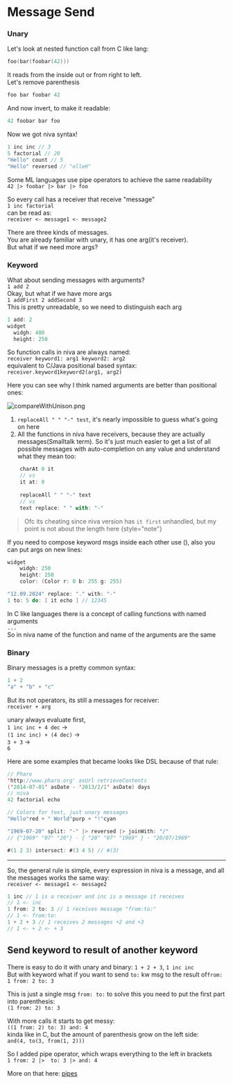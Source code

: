 # Message Send


### Unary


Let's look at nested function call from C like lang:
```C
foo(bar(foobar(42)))
```

It reads from the inside out or from right to left.  
Let's remove parenthesis
```C
foo bar foobar 42 
```
And now invert, to make it readable:
```Scala
42 foobar bar foo
```



Now we got niva syntax!
```Scala
1 inc inc // 3
5 factorial // 20
"Hello" count // 5
"Hello" reversed // "olleH"
```

Some ML languages use pipe operators to achieve the same readability  
`42 |> foobar |> bar |> foo`


So every call has a receiver that receive "message"  
`1 inc factorial`  
can be read as:  
`receiver <- message1 <- message2`

There are three kinds of messages.  
You are already familiar with unary, it has one arg(it's receiver).  
But what if we need more args?

### Keyword


What about sending messages with arguments?   
`1 add 2`  
Okay, but what if we have more args  
`1 addFirst 2 addSecond 3`  
This is pretty unreadable, so we need to distinguish each arg  
```Scala
1 add: 2
widget 
  widgh: 400
  height: 250
```

So function calls in niva are always named:  
`receiver keyword1: arg1 keyword2: arg2`  
equivalent to C/Java positional based syntax:  
`receiver.keyword1keyword2(arg1, arg2)`  

Here you can see why I think named arguments are better than positional ones:

![compareWithUnison.png](compareWithUnison.png)  

1) `replaceAll " " "-" test`, it's nearly impossible to guess what's going on here
2) All the functions in niva have receivers, because they are actually messages(Smalltalk term). 
So it's just much easier to get a list of all possible messages with auto-completion on any value and understand what they mean too:  
```Scala
    charAt 0 it 
    // vs
    it at: 0
    
    replaceAll " " "-" text
    // vs
    text replace: " " with: "-"
```
> Ofc its cheating since niva version has `it first` unhandled, but my point is not about the length here
{style="note"}



If you need to compose keyword msgs inside each other use (), also you can put args on new lines:   
```Scala
widget 
    widgh: 250 
    height: 250
    color: (Color r: 0 b: 255 g: 255)
```

```C
"12.09.2024" replace: "." with: "-"
1 to: 5 do: [ it echo ] // 12345
```


In C like languages there is a concept of calling functions with named arguments  
`...`  
So in niva name of the function and name of the arguments are the same



### Binary
Binary messages is a pretty common syntax:
```Scala
1 + 2
"a" + "b" + "c"
```
But its not operators, its still a messages for receiver:  
`receiver + arg`

unary always evaluate first,  
`1 inc inc + 4 dec` ->    
`(1 inc inc) + (4 dec)` ->    
`3 + 3` ->  
`6`

Here are some examples that became looks like DSL because of that rule:
```Scala
// Pharo
'http://www.pharo.org' asUrl retrieveContents
('2014-07-01' asDate - '2013/2/1' asDate) days
// niva
42 factorial echo

// Colors for text, just unary messages
"Hello"red + " World"purp + "!"cyan 

"1969-07-20" split: "-" |> reversed |> joinWith: "/"
// {"1969" "07" "20"} - { "20" "07" "1969" } - "20/07/1969"

#(1 2 3) intersect: #(3 4 5) // #(3)
```

----

So, the general rule is simple, every expression in niva is a message, and all the messages works the same way:  
`receiver <- message1 <- message2`  

```Scala
1 inc // 1 is a receiver and inc is a message it receives
// 1 <- inc
1 from: 2 to: 3 // 1 receives message "from:to:"
// 1 <- from:to:
1 + 2 + 3 // 1 receives 2 messages +2 and +3
// 1 <- + 2 <- + 3
```

## Send keyword to result of another keyword  
There is easy to do it with unary and binary: `1 + 2 + 3`, `1 inc inc`  
But with keyword what if you want to send `to:` kw msg to the result of`from:`  
`1 from: 2 to: 3`  

This is just a single msg `from: to:` to solve this you need to put the first part into parenthesis:  
`(1 from: 2) to: 3`  

With more calls it starts to get messy:  
`((1 from: 2) to: 3) and: 4`  
kinda like in C, but the amount of parenthesis grow on the left side:  
`and(4, to(3, from(1, 2)))`   

So I added pipe operator, which wraps everything to the left in brackets  
`1 from: 2 |>  to: 3 |> and: 4`  

More on that here: [pipes](Pipes-and-Cascades.md)
